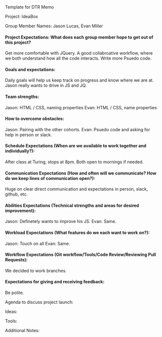 Template for DTR Memo

Project: IdeaBox

Group Member Names: Jason Lucas, Evan Miller

#### Project Expectations: What does each group member hope to get out of this project? 
Get more comfortable with JQuery. A good collabroative workflow, where we both understand how all the code interacts. Write more Psuedo code.

#### Goals and expectations: 

Daily goals will help us keep track on progress and know where we are at. Jason really wants to drive in JS and JQ.

#### Team strengths: 
Jason: HTML / CSS, naming properties
Evan: HTML / CSS, name properties

#### How to overcome obstacles:
Jason: Pairing with the other cohorts.
Evan: Psuedo code and asking for help in person or slack.

#### Schedule Expectations (When are we available to work together and individually?):
After class at Turing, stops at 8pm. Both open to mornings if needed.

#### Communication Expectations (How and often will we communicate? How do we keep lines of communication open?):
Huge on clear direct communication and expectations in person, slack, github, etc.

#### Abilities Expectations (Technical strengths and areas for desired improvement):
Jason: Definetely wants to improve his JS.
Evan: Same.

#### Workload Expectations (What features do we each want to work on?):
Jason: Touch on all
Evan: Same.

#### Workflow Expectations (Git workflow/Tools/Code Review/Reviewing Pull Requests):
We decided to work branches.

#### Expectations for giving and receiving feedback:
Be polite.

Agenda to discuss project launch:

Ideas:

Tools:

Additional Notes: